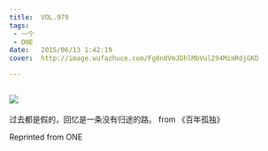 ```yaml
---
title:	VOL.979
tags:
 - 一个
 - ONE
date:	2015/06/13 1:42:19
cover:	http://image.wufazhuce.com/Fg0n0VmJDhlMbVul294MimRdjGKD

---
```

![](http://image.wufazhuce.com/Fg0n0VmJDhlMbVul294MimRdjGKD)
---

过去都是假的，回忆是一条没有归途的路。 from 《百年孤独》
 
Reprinted from ONE
